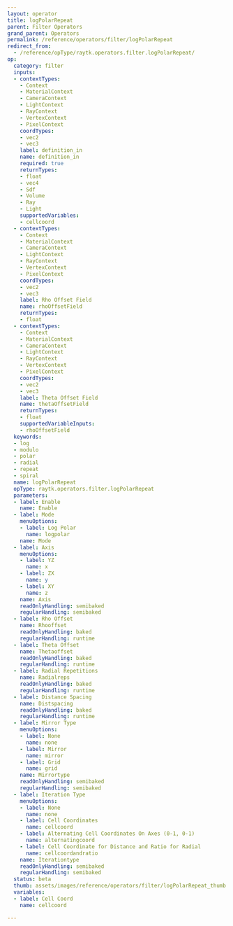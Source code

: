 ```yaml
---
layout: operator
title: logPolarRepeat
parent: Filter Operators
grand_parent: Operators
permalink: /reference/operators/filter/logPolarRepeat
redirect_from:
  - /reference/opType/raytk.operators.filter.logPolarRepeat/
op:
  category: filter
  inputs:
  - contextTypes:
    - Context
    - MaterialContext
    - CameraContext
    - LightContext
    - RayContext
    - VertexContext
    - PixelContext
    coordTypes:
    - vec2
    - vec3
    label: definition_in
    name: definition_in
    required: true
    returnTypes:
    - float
    - vec4
    - Sdf
    - Volume
    - Ray
    - Light
    supportedVariables:
    - cellcoord
  - contextTypes:
    - Context
    - MaterialContext
    - CameraContext
    - LightContext
    - RayContext
    - VertexContext
    - PixelContext
    coordTypes:
    - vec2
    - vec3
    label: Rho Offset Field
    name: rhoOffsetField
    returnTypes:
    - float
  - contextTypes:
    - Context
    - MaterialContext
    - CameraContext
    - LightContext
    - RayContext
    - VertexContext
    - PixelContext
    coordTypes:
    - vec2
    - vec3
    label: Theta Offset Field
    name: thetaOffsetField
    returnTypes:
    - float
    supportedVariableInputs:
    - rhoOffsetField
  keywords:
  - log
  - modulo
  - polar
  - radial
  - repeat
  - spiral
  name: logPolarRepeat
  opType: raytk.operators.filter.logPolarRepeat
  parameters:
  - label: Enable
    name: Enable
  - label: Mode
    menuOptions:
    - label: Log Polar
      name: logpolar
    name: Mode
  - label: Axis
    menuOptions:
    - label: YZ
      name: x
    - label: ZX
      name: y
    - label: XY
      name: z
    name: Axis
    readOnlyHandling: semibaked
    regularHandling: semibaked
  - label: Rho Offset
    name: Rhooffset
    readOnlyHandling: baked
    regularHandling: runtime
  - label: Theta Offset
    name: Thetaoffset
    readOnlyHandling: baked
    regularHandling: runtime
  - label: Radial Repetitions
    name: Radialreps
    readOnlyHandling: baked
    regularHandling: runtime
  - label: Distance Spacing
    name: Distspacing
    readOnlyHandling: baked
    regularHandling: runtime
  - label: Mirror Type
    menuOptions:
    - label: None
      name: none
    - label: Mirror
      name: mirror
    - label: Grid
      name: grid
    name: Mirrortype
    readOnlyHandling: semibaked
    regularHandling: semibaked
  - label: Iteration Type
    menuOptions:
    - label: None
      name: none
    - label: Cell Coordinates
      name: cellcoord
    - label: Alternating Cell Coordinates On Axes (0-1, 0-1)
      name: alternatingcoord
    - label: Cell Coordinate for Distance and Ratio for Radial
      name: cellcoordandratio
    name: Iterationtype
    readOnlyHandling: semibaked
    regularHandling: semibaked
  status: beta
  thumb: assets/images/reference/operators/filter/logPolarRepeat_thumb.png
  variables:
  - label: Cell Coord
    name: cellcoord

---
```

